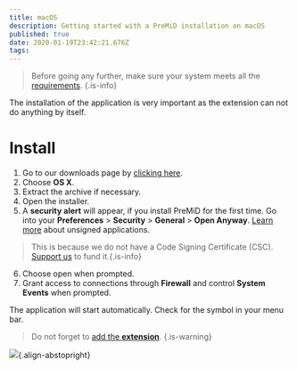 ```yaml
---
title: macOS
description: Getting started with a PreMiD installation on macOS
published: true
date: 2020-01-19T23:42:21.676Z
tags: 
---
```


> Before going any further, make sure your system meets all the [requirements](/install/requirements).
{.is-info}

The installation of the application is very important as the extension can not do anything by itself.

# Install
1. Go to our downloads page by [clicking here](https://premid.app/downloads).
2. Choose **OS X**.
3. Extract the archive if necessary.
4. Open the installer.
5. A **security alert** will appear, if you install PreMiD for the first time. Go into your **Preferences** > **Security** > **General** > **Open Anyway**. [Learn more](https://support.apple.com/guide/mac-help/open-a-mac-app-from-an-unidentified-developer-mh40616/mac) about unsigned applications.
> This is because we do not have a Code Signing Certificate (CSC). [Support us](https://www.patreon.com/Timeraa) to fund it.{.is-info}
6. Choose open when prompted.
7. Grant access to connections through **Firewall** and control **System Events** when prompted.

The application will start automatically. Check for the symbol in your menu bar.

> Do not forget to [add the **extension**](/install).
{.is-warning}

![](https://img.icons8.com/color/2x/mac-logo.png){.align-abstopright}